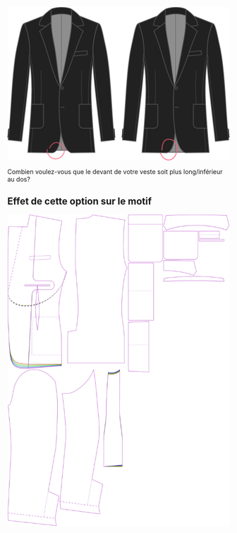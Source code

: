 
![Décalage de la longueur à l'avant](centerfronthemdrop.svg)

Combien voulez-vous que le devant de votre veste soit plus long/inférieur au dos?



## Effet de cette option sur le motif
![Cette image montre l'effet de cette option en superposant plusieurs variantes qui ont une valeur différente pour cette option](jaeger_centerfronthemdrop_sample.svg "Effet de cette option sur le motif")